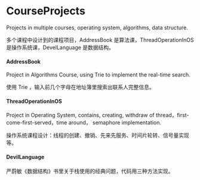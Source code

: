 # CourseProjects
Projects in multiple courses, operating system, algorithms, data structure.

多个课程中设计到的课程项目，AddressBook 是算法课，ThreadOperationInOS 是操作系统课，DevelLanguage 是数据结构。

#### AddressBook
Project in Algorithms Course, using Trie to implement the real-time search.

使用 Trie ，输入前几个字母在地址簿里搜索出联系人完整信息。

#### ThreadOperationInOS

Project in Operating System, contains, creating, withdraw  of thread，first-come-first-served，time around， semaphore implementation.

操作系统课程设计：线程的创建、撤销、先来先服务、时间片轮转、信号量实现等。

#### DevilLanguage
严蔚敏《数据结构》书里关于栈使用的经典问题，代码用三种方法实现。
